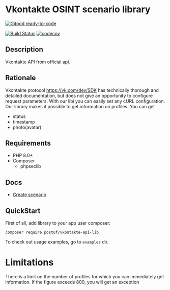 # Vkontakte OSINT scenario library

[![Gitpod ready-to-code](https://img.shields.io/badge/Gitpod-ready--to--code-blue?logo=gitpod)](https://gitpod.io/#https://github.com/Postuf/vkontakte-osint-lib)

[![Build Status](https://travis-ci.org/postuf/vkontakte-osint-lib.svg?branch=master)](https://travis-ci.org/postuf/vkontakte-osint-lib) [![codecov](https://codecov.io/gh/Postuf/vkontakte-osint-lib/branch/master/graph/badge.svg)](https://codecov.io/gh/Postuf/vkontakte-osint-lib)

## Description

Vkontakte API from official api.

## Rationale

Vkontakte protocol https://vk.com/dev/SDK has technically thorough and detailed documentation, but does not give an opportunity to configure request parameters.
With our libi you can easily set any cURL configuration. Our library makes it possible to get information on profiles. You can get

* status
* timestamp
* photo(avatar)

## Requirements

* PHP 8.0+
* Composer
  * phpseclib

## Docs
* [Create scenario](docs/create-scenario.md)

## QuickStart

First of all, add library to your app user composer:

```
composer require postuf/vkontakte-api-lib
```

To check out usage examples, go to `examples` dir.

# Limitations

There is a limit on the number of profiles for which you can immediately get information. If the figure exceeds 800, you will get an exception
